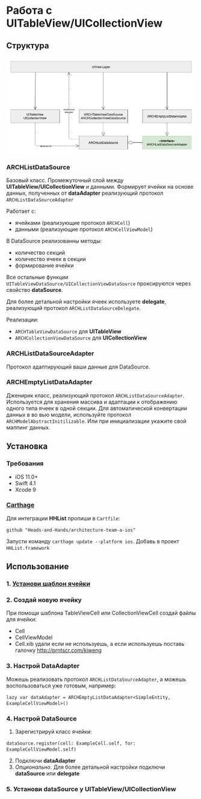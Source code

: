 # Работа с UITableView/UICollectionView

## Структура

![Diagram](../../Resources/ListDiagramSource.jpg)

### ARCHListDataSource

Базовый класс. Промежуточный слой между **UITableView/UICollectionView** и данными. Формирует ячейки на основе данных, полученных от **dataAdapter** реализующий протокол  ````ARCHListDataSourceAdapter````

Работает с:
- ячейками  (реализующие протокол ````ARCHCell````)
- данными  (реализующие протокол ````ARCHCellViewModel````)

В DataSource реализованны методы:
* количество секций
* количество ячеек в секции
* формирование ячейки

Все остальные функции ````UITableViewDataSource/UICollectionViewDataSource```` проксируются через свойство **dataSource**.

Для более детальной настройки ячеек используете **delegate**, реализующий протокол ````ARCHListDataSourceDelegate````.

Реализации:

- ````ARCHTableViewDataSource```` для **UITableView**
-  ````ARCHCollectionViewDataSource```` для **UICollectionView**

### ARCHListDataSourceAdapter

Протокол адаптирующий ваши данные для DataSource. 

### ARCHEmptyListDataAdapter

Дженирик класс, реализующий протокол ````ARCHListDataSourceAdapter````. 
Используется для хранения массива и адаптации к отображению одного типа ячеек в одной секции.
Для автоматической конвертации данных в  во вью модели, используйте протокол ````ARCHModelAbstractInitilizable````.
Или при инициализации укажите свой маппинг данных.

## Установка

### Требования

- iOS 11.0+
- Swift 4.1
- Xcode 9

### [Carthage](https://github.com/Carthage/Carthage)

Для интеграции **HHList** пропиши в `Cartfile`:

```
github "Heads-and-Hands/architecture-team-a-ios"
```

Запусти команду `carthage update --platform ios`. Добавь в проект `HHList.framework`

## Использование

### 1. [Установи шаблон ячейки](../../templates.md)

### 2. Создай новую ячейку

При помощи шаблона TableViewCell или CollectionViewCell создай файлы для ячейки:
- Cell
- CellViewModel
- Cell.xib удали если не используешь, а если используешь поставь галочку http://prntscr.com/kiweng

### 3. Настрой DataAdapter

Можешь реализовать протокол ````ARCHListDataSourceAdapter````, а можешь воспользоваться уже готовым, например:

````
lazy var dataAdapter = ARCHEmptyListDataAdapter<SimpleEntity, ExampleCellViewModel>()
````

### 4. Настрой DataSource

1. Зарегистрируй класс ячейки:

````
dataSource.register(cell: ExampleCell.self, for: ExampleCellViewModel.self)
````

2. Подключи **dataAdapter**
3. *Опционально*. Для более детальной настройки подключи **dataSource** или **delegate**

### 5. Установи dataSource у UITableView/UICollectionView
